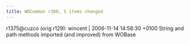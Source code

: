 ```yaml
---
title: WOCommon r380, 5 items changed
---
```


r1375@cuzco (orig r129): wincent | 2006-11-14 14:58:30 +0100 String and path methods imported (and improved) from WOBase
